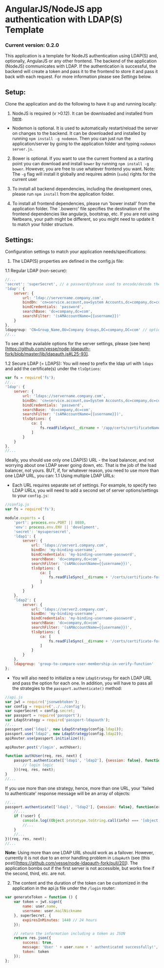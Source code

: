 # AngularJS/NodeJS app authentication with LDAP(S) Template

### Current version: 0.2.0

This application is a template for NodeJS authentication using LDAP(S) and, optionally, AngularJS or any other frontend.
The backend of the application (NodeJS) communicates with LDAP. If the authentication is successful, the backend will create a token and pass it to the frontend to store it and pass it back with each request.
For more information please see *Settings* below.


## Setup:
Clone the application and do the following to have it up and running locally:

1. NodeJS is required (v >0.12). It can be downloaded and installed from [here](https://nodejs.org/).
- Nodemon is optional. It is used to automatically restart/reload the server on changes to the backend. It can be downloaded and installed by running `npm install -g nodemon`. Then you can just run the application/server by going to the application folder and typing `nodemon server.js`.

2. Bower is optional. If you want to use the current frontend as a starting point you can download and install `bower` by running `npm install -g bower`. However, you are free to use whatever frontend you want.
Note: The `-g` flag will install it globally and requires admin (`sudo`) rights for the current user

3. To install all backend dependencies, including the development ones, please run `npm install` from the application folder.

4. To install all frontend dependencies, please run 'bower install' from the application folder. The `.bowerrc' file specifies the destination of the frontend dependencies like angularjs, bootstrap, etc. If you are not using Netbeans, your path might be different, so you might need to update it to match your folder structure.


## Settings:
Configuration settings to match your application needs/specifications:

1. The LDAP(S) properties are defined in the config.js file:

1.1 Regular LDAP (non-secure):

```javascript
//...
'secret': 'superSecret', // a password/phrase used to encode/decode the token
'ldap': {
    server: {
        url: 'ldap://servername.company.com',
        bindDn: 'cn=service.account,ou=System Accounts,dc=company,dc=com',
        bindCredentials: 'password',
        searchBase: 'dc=company,dc=com',
        searchFilter: '(sAMAccountName={{username}})'
    }
},
ldapgroup: 'CN=Group_Name,OU=Company Groups,DC=company,DC=com' // optional, need it if user group membership is required to access the application
//...
```

To see all the available options for the server settings, please (see here)[https://github.com/vesse/node-ldapauth-fork/blob/master/lib/ldapauth.js#L25-93].

1.2 Secure LDAP (= LDAPS):
You will need to prefix the ldap url with `ldaps` and add the certificate(s) under the `tlsOptions`:

```javascript
var fs = require('fs');
//...
'ldap': {
    server: {
        url: 'ldaps://servername.company.com',
        bindDn: 'cn=service.account,ou=System Accounts,dc=company,dc=com',
        bindCredentials: 'password',
        searchBase: 'dc=company,dc=com',
        searchFilter: '(sAMAccountName={{username}})',
        tlsOptions: {
            ca: [
                fs.readFileSync(__dirname + '/app/certs/certificateName.pem') // .pem, .cert, .cer are supported (.cer is used in combination with .cert)
            ]
        }
    }
},
//...
```

Ideally, you should use only one LDAP(S) URL - the load balancer, and not worrying about one LDAP sever going down, etc. That is the job of the load balancer, not yours. BUT, if, for whatever reason, you need to use more than one LDAP URL, you can:
1.1 Using multiple LDAP URLs:
 - Each URL requires separate set of settings. For example, to specify two LDAP URLs, you will need to add a second set of server options/settings to your `config.js`:

```javascript
//config.js
var fs = require('fs');

module.exports = {
    'port': process.env.PORT || 8080,
    'env': process.env.ENV || 'develpment',
    'secret': 'mysupersecret',
    'ldap1': {
        server: {
            url: 'ldaps://server1.company.com',
            bindDn: 'my-binding-username',
            bindCredentials: 'my-binding-username-password',
            searchBase: 'dc=company,dc=com',
            searchFilter: '(sAMAccountName={{username}})',
            tlsOptions: {
                ca: [
                    fs.readFileSync(__dirname + '/certs/certificate-for-server1.pem')
                ]
            }
        }
    },
    'ldap2': {
        server: {
            url: 'ldaps://server2.company.com',
            bindDn: 'my-binding-username',
            bindCredentials: 'my-binding-username-password',
            searchBase: 'dc=company,dc=com',
            searchFilter: '(sAMAccountName={{username}})',
            tlsOptions: {
                ca: [
                    fs.readFileSync(__dirname + '/certs/certificate-for-server2.pem')
                ]
            }
        }
    },
    ldapgroup: 'group-to-compare-user-membership-in-verify-function'
};
```

- You will also need to initialize a new `LdapStrategy` for each LDAP URL and pass the option for each one. In addition, you will have to pass all the strategies to the `passport.authenticate()` method:

```javascript
//api.js
var jwt = require('jsonwebtoken');
var config = require('../../config');
var superSecret = config.secret;
var passport = require('passport');
var LdapStrategy = require('passport-ldapauth');
//...
passport.use('ldap1', new LdapStrategy(config.ldap1));
passport.use('ldap2', new LdapStrategy(config.ldap2));
apiRouter.use(passport.initialize());

apiRouter.post('/login', authUser);

function authUser(req, res, next) {
    passport.authenticate(['ldap1', 'ldap2'], {session: false}, function(err, user, info) {
        // login logic
    })(req, res, next);
}
//...
```

If you use more than one strategy, hence, more than one URL, your 'failed to authenticate' response message will be an array of objects:
```javascript
//...
passport.authenticate(['ldap1', 'ldap2'], {session: false}, function(err, user, info) {
    //...
    if (!user) {
        console.log((Object.prototype.toString.call(info) === '[object Array]'); // true
        //...
    }
    //...
})(req, res, next);
//...
```

**Note:** Using more than one LDAP URL should work as a failover. However, currently it is not due to an error handling problem in `LdapAuth` (see (this post)[https://github.com/vesse/node-ldapauth-fork/pull/20]). The application bombs out if the first server is not accessible, but works fine if the second, third, etc. are not.


2. The content and the duration of the token can be customized in the application in the api.js file under the `/login` router:
```javascript
var generateToken = function () {
    var token = jwt.sign({
        name: user.name,
        username: user.mailNickname
    }, superSecret, {
        expiresInMinutes: 1440 // 24 hours
    });

    // return the information including a token as JSON
    return res.json({
        success: true,
        message: 'User ' + user.name + ' authenticated successfully!',
        token: token
    });
};
```